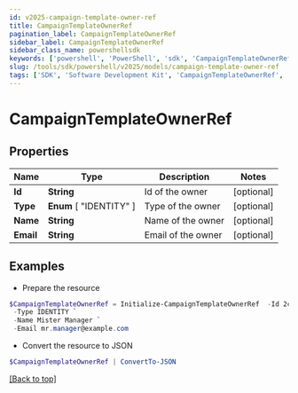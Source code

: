 ```yaml
---
id: v2025-campaign-template-owner-ref
title: CampaignTemplateOwnerRef
pagination_label: CampaignTemplateOwnerRef
sidebar_label: CampaignTemplateOwnerRef
sidebar_class_name: powershellsdk
keywords: ['powershell', 'PowerShell', 'sdk', 'CampaignTemplateOwnerRef', 'V2025CampaignTemplateOwnerRef'] 
slug: /tools/sdk/powershell/v2025/models/campaign-template-owner-ref
tags: ['SDK', 'Software Development Kit', 'CampaignTemplateOwnerRef', 'V2025CampaignTemplateOwnerRef']
---
```



# CampaignTemplateOwnerRef

## Properties

Name | Type | Description | Notes
------------ | ------------- | ------------- | -------------
**Id** | **String** | Id of the owner | [optional] 
**Type** |  **Enum** [  "IDENTITY" ] | Type of the owner | [optional] 
**Name** | **String** | Name of the owner | [optional] 
**Email** | **String** | Email of the owner | [optional] 

## Examples

- Prepare the resource
```powershell
$CampaignTemplateOwnerRef = Initialize-CampaignTemplateOwnerRef  -Id 2c918086676d3e0601677611dbde220f `
 -Type IDENTITY `
 -Name Mister Manager `
 -Email mr.manager@example.com
```

- Convert the resource to JSON
```powershell
$CampaignTemplateOwnerRef | ConvertTo-JSON
```


[[Back to top]](#) 

